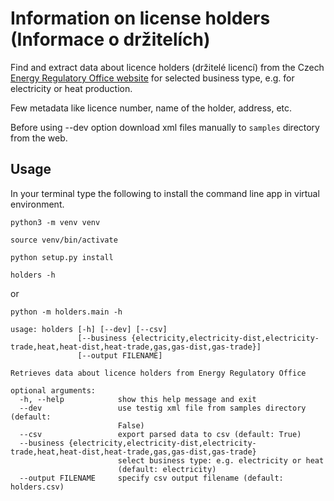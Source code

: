 # Information on license holders (Informace o držitelích)

Find and extract data about licence holders (držitelé licencí)
from the Czech [Energy Regulatory Office website](https://www.eru.cz/licence/informace-o-drzitelich) for selected business type,
e.g. for electricity or heat production.

Few metadata like licence number, name of the holder, address, etc.

Before using --dev option download xml files manually to `samples` directory from the web.


## Usage

In your terminal type the following to install the command line app in virtual environment.

`python3 -m venv venv`

`source venv/bin/activate`

`python setup.py install`

`holders -h`

or

`python -m holders.main -h`


```
usage: holders [-h] [--dev] [--csv]
               [--business {electricity,electricity-dist,electricity-trade,heat,heat-dist,heat-trade,gas,gas-dist,gas-trade}]
               [--output FILENAME]

Retrieves data about licence holders from Energy Regulatory Office

optional arguments:
  -h, --help            show this help message and exit
  --dev                 use testig xml file from samples directory (default:
                        False)
  --csv                 export parsed data to csv (default: True)
  --business {electricity,electricity-dist,electricity-trade,heat,heat-dist,heat-trade,gas,gas-dist,gas-trade}
                        select business type: e.g. electricity or heat
                        (default: electricity)
  --output FILENAME     specify csv output filename (default: holders.csv)
```

